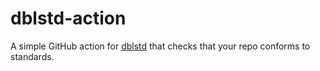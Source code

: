 # dblstd-action

A simple GitHub action for [dblstd](https://github.com/sethbonnie/dblstd) that checks that your repo conforms to standards.

